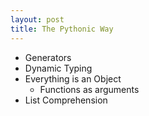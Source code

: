```yaml
---
layout: post
title: The Pythonic Way
---
```



* Generators
* Dynamic Typing
* Everything is an Object
  * Functions as arguments
* List Comprehension
